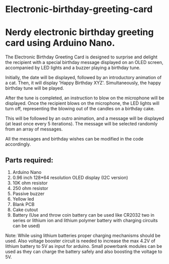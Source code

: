 # Electronic-birthday-greeting-card

# Nerdy electronic birthday greeting card using Arduino Nano.

The Electronic Birthday Greeting Card is designed to surprise and delight the recipient with a special birthday message displayed on an OLED screen, accompanied by LED lights and a buzzer playing a birthday tune.

Initially, the date will be displayed, followed by an introductory animation of a cat. Then, it will display 'Happy Birthday XYZ'. Simultaneously, the happy birthday tune will be played.

After the tune is completed, an instruction to blow on the microphone will be displayed. Once the recipient blows on the microphone, the LED lights will turn off, representing the blowing out of the candles on a birthday cake.

This will be followed by an outro animation, and a message will be displayed (at least once every 5 iterations). The message will be selected randomly from an array of messages.

All the messages and birthday wishes can be modified in the code accordingly.

## Parts required:
1) Arduino Nano
2) 0.96 inch 128*64 resolution OLED display (I2C version)
3) 10K ohm resistor
4) 250 ohm resistor
5) Passive buzzer
6) Yellow led
7) Blank PCB
8) Cake cutout
9) Battery (Use and throw coin battery can be used like CR2032 two in series or lithium ion and lithium polymer battery with charging circuits can be used)

Note: While using lithium batteries proper charging mechanisms should be used. Also voltage booster circuit is needed to increase the max 4.2V of lithium battery to 5V as input for arduino. Small powerbank modules can be used as they can charge the battery safely and also boosting the voltage to 5V. 
